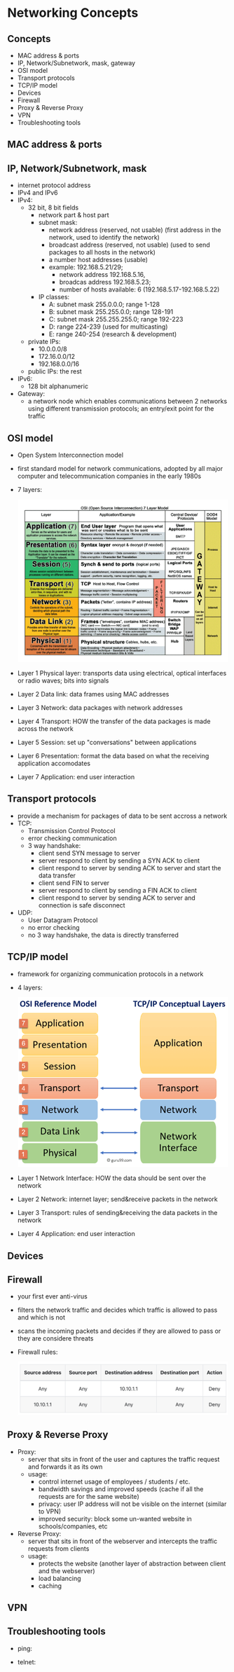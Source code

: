 # Networking Concepts

## Concepts
- MAC address & ports
- IP, Network/Subnetwork, mask, gateway
- OSI model
- Transport protocols
- TCP/IP model
- Devices
- Firewall
- Proxy & Reverse Proxy
- VPN
- Troubleshooting tools


## MAC address & ports


## IP, Network/Subnetwork, mask
- internet protocol address
- IPv4 and IPv6
- IPv4:
  - 32 bit, 8 bit fields
    - network part & host part
    - subnet mask:
      - network address (reserved, not usable) (first address in the network, used to identify the network)
      - broadcast address (reserved, not usable) (used to send packages to all hosts in the network)
      - a number host addresses (usable)
      - example: 192.168.5.21/29;
        - network address 192.168.5.16, 
        - broadcas address 192.168.5.23; 
        - number of hosts available: 6 (192.168.5.17-192.168.5.22)
    - IP classes: 
      - A: subnet mask 255.0.0.0; range 1-128
      - B: subnet mask 255.255.0.0; range 128-191
      - C: subnet mask 255.255.255.0; range 192-223
      - D: range 224-239 (used for multicasting)
      - E: range 240-254 (research & development)
  - private IPs:
    - 10.0.0.0/8
    - 172.16.0.0/12
    - 192.168.0.0/16
  - public IPs: the rest
- IPv6:
  - 128 bit alphanumeric
- Gateway:
  - a network node which enables communications between 2 networks using different transmission protocols; an entry/exit point for the traffic


## OSI model
- Open System Interconnection model
- first standard model for network communications, adopted by all major computer and telecommunication companies in the early 1980s
- 7 layers:

  ![alt text](1.gif "Title")
- Layer 1 Physical layer: transports data using electrical, optical interfaces or radio waves; bits into signals
- Layer 2 Data link: data frames using MAC addresses
- Layer 3 Network: data packages with network addresses
- Layer 4 Transport: HOW the transfer of the data packages is made across the network
- Layer 5 Session: set up "conversations" between applications
- Layer 6 Presentation: format the data based on what the receiving application accomodates
- Layer 7 Application: end user interaction


## Transport protocols
- provide a mechanism for packages of data to be sent accross a network
- TCP:
  - Transmission Control Protocol
  - error checking communication
  - 3 way handshake:
    - client send SYN message to server
    - server respond to client by sending a SYN ACK to client
    - client respond to server by sending ACK to server and start the data transfer
    - client send FIN to server
    - server respond to client by sending a FIN ACK to client
    - client respond to server by sending ACK to server and connection is safe disconnect
- UDP:
  - User Datagram Protocol
  - no error checking
  - no 3 way handshake, the data is directly transferred


## TCP/IP model
- framework for organizing communication protocols in a network
- 4 layers:
  
  ![alt text](2.webp "Title")
- Layer 1 Network Interface: HOW the data should be sent over the network
- Layer 2 Network: internet layer; send&receive packets in the network
- Layer 3 Transport: rules of sending&receiving the data packets in the network
- Layer 4 Application: end user interaction


## Devices


## Firewall
- your first ever anti-virus
- filters the network traffic and decides which traffic is allowed to pass and which is not
- scans the incoming packets and decides if they are allowed to pass or they are considere threats
- Firewall rules:
  
  ![alt text](3.png "Title")


## Proxy & Reverse Proxy
- Proxy:
  - server that sits in front of the user and captures the traffic request and forwards it as its own
  - usage:
    - control internet usage of employees / students / etc.
    - bandwidth savings and improved speeds (cache if all the requests are for the same website)
    - privacy: user IP address will not be visible on the internet (similar to VPN)
    - improved security: block some un-wanted website in schools/companies, etc
- Reverse Proxy:
  - server that sits in front of the webserver and intercepts the traffic requests from clients
  - usage:
    - protects the website (another layer of abstraction between client and the webserver)
    - load balancing
    - caching


## VPN


## Troubleshooting tools

- ping:

- telnet: